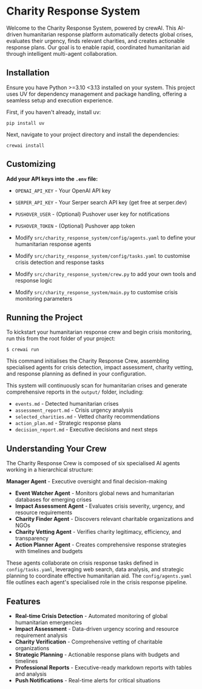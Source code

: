 # Charity Response System

Welcome to the Charity Response System, powered by crewAI. This AI-driven humanitarian response platform automatically detects global crises, evaluates their urgency, finds relevant charities, and creates actionable response plans. Our goal is to enable rapid, coordinated humanitarian aid through intelligent multi-agent collaboration.

## Installation

Ensure you have Python >=3.10 <3.13 installed on your system. This project uses UV for dependency management and package handling, offering a seamless setup and execution experience.

First, if you haven't already, install uv:

```
pip install uv
```

Next, navigate to your project directory and install the dependencies:

```
crewai install
```

## Customizing

**Add your API keys into the `.env` file:**
* `OPENAI_API_KEY` - Your OpenAI API key
* `SERPER_API_KEY` - Your Serper search API key (get free at serper.dev)
* `PUSHOVER_USER` - (Optional) Pushover user key for notifications
* `PUSHOVER_TOKEN` - (Optional) Pushover app token

* Modify `src/charity_response_system/config/agents.yaml` to define your humanitarian response agents
* Modify `src/charity_response_system/config/tasks.yaml` to customise crisis detection and response tasks
* Modify `src/charity_response_system/crew.py` to add your own tools and response logic
* Modify `src/charity_response_system/main.py` to customise crisis monitoring parameters

## Running the Project

To kickstart your humanitarian response crew and begin crisis monitoring, run this from the root folder of your project:

```
$ crewai run
```

This command initialises the Charity Response Crew, assembling specialised agents for crisis detection, impact assessment, charity vetting, and response planning as defined in your configuration.

This system will continuously scan for humanitarian crises and generate comprehensive reports in the `output/` folder, including:
* `events.md` - Detected humanitarian crises
* `assessment_report.md` - Crisis urgency analysis
* `selected_charities.md` - Vetted charity recommendations
* `action_plan.md` - Strategic response plans
* `decision_report.md` - Executive decisions and next steps

## Understanding Your Crew

The Charity Response Crew is composed of six specialised AI agents working in a hierarchical structure:

**Manager Agent** - Executive oversight and final decision-making
* **Event Watcher Agent** - Monitors global news and humanitarian databases for emerging crises
* **Impact Assessment Agent** - Evaluates crisis severity, urgency, and resource requirements
* **Charity Finder Agent** - Discovers relevant charitable organizations and NGOs
* **Charity Vetting Agent** - Verifies charity legitimacy, efficiency, and transparency
* **Action Planner Agent** - Creates comprehensive response strategies with timelines and budgets

These agents collaborate on crisis response tasks defined in `config/tasks.yaml`, leveraging web search, data analysis, and strategic planning to coordinate effective humanitarian aid. The `config/agents.yaml` file outlines each agent's specialised role in the crisis response pipeline.

## Features

* **Real-time Crisis Detection** - Automated monitoring of global humanitarian emergencies
* **Impact Assessment** - Data-driven urgency scoring and resource requirement analysis
* **Charity Verification** - Comprehensive vetting of charitable organizations
* **Strategic Planning** - Actionable response plans with budgets and timelines
* **Professional Reports** - Executive-ready markdown reports with tables and analysis
* **Push Notifications** - Real-time alerts for critical situations
